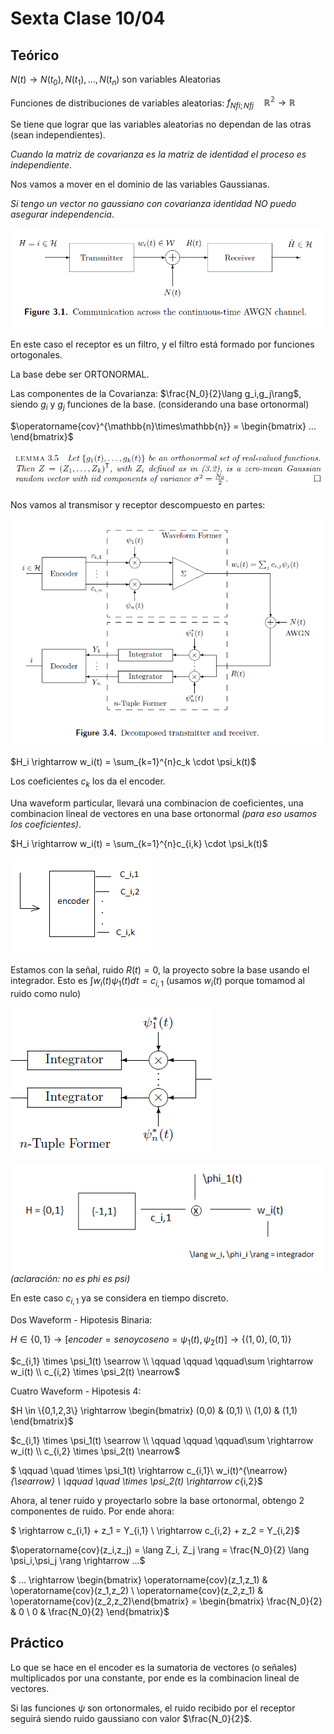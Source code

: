 # Sexta Clase 10/04

## Teórico

$N(t) \rightarrow N(t_0), N(t_1),...,N(t_n)$ son variables Aleatorias

Funciones de distribuciones de variables aleatorias: $f_{Nfi;Nfj} \quad \mathbb{R^2} \rightarrow \mathbb{R}$

Se tiene que lograr que las variables aleatorias no dependan de las otras (sean independientes).

*Cuando la matriz de covarianza es la matriz de identidad el proceso es independiente*.

Nos vamos a mover en el dominio de las variables Gaussianas.

*Si tengo un vector no gaussiano con covarianza identidad NO puedo asegurar independencia*.

![Comunicaciones en Tiempo Continuo](Imagenes/image-6.png)

En este caso el receptor es un filtro, y el filtro está formado por funciones ortogonales.

La base debe ser ORTONORMAL.

Las componentes de la Covarianza: $\frac{N_0}{2}\lang g_i,g_j\rang$, siendo $g_i$ y $g_j$ funciones de la base. (considerando una base ortonormal)

$\operatorname{cov}^{\mathbb{n}\times\mathbb{n}} = \begin{bmatrix} ... \end{bmatrix}$

![alt text](Imagenes/image-7.png)

Nos vamos al transmisor y receptor descompuesto en partes:

![alt text](Imagenes/image-5.png)

$H_i \rightarrow w_i(t) = \sum_{k=1}^{n}c_k \cdot \psi_k(t)$

Los coeficientes $c_k$ los da el encoder.

Una waveform particular, llevará una combinacion de coeficientes, una combinacion lineal de vectores en una base ortonormal *(para eso usamos los coeficientes)*.

$H_i \rightarrow w_i(t) = \sum_{k=1}^{n}c_{i,k} \cdot \psi_k(t)$

![alt text](Imagenes/image-8.png)

Estamos con la señal, ruido $R(t)=0$, la proyecto sobre la base usando el integrador. Esto es $\int{w_i(t) \psi_1(t)dt} = c_{i,1}$ (usamos $w_i(t)$ porque tomamod al ruido como nulo)

![alt text](Imagenes/image-9.png)

![alt text](Imagenes/image-10.png)
*(aclaración: no es phi es psi)*

En este caso $c_{i,1}$ ya se considera en tiempo discreto.

Dos Waveform - Hipotesis Binaria:

$H \in \{0,1\} \rightarrow [encoder = seno y coseno = \psi_1(t),\psi_2(t)] \rightarrow \{(1,0),(0,1)\}$

$c_{i,1} \times \psi_1(t) \searrow \\ \qquad \qquad \qquad\sum \rightarrow w_i(t) \\ c_{i,2} \times \psi_2(t) \nearrow$

Cuatro Waveform - Hipotesis 4:

$H \in \{0,1,2,3\} \rightarrow
\begin{bmatrix}
    (0,0) & (0,1) \\
    (1,0) & (1,1)
\end{bmatrix}$

$c_{i,1} \times \psi_1(t) \searrow \\ \qquad \qquad \qquad\sum \rightarrow w_i(t) \\ c_{i,2} \times \psi_2(t) \nearrow$

$ \qquad \quad \times \psi_1(t) \rightarrow c_{i,1}\\ w_i(t)^{\nearrow}_{\searrow} \\ \qquad \quad \times \psi_2(t) \rightarrow c_{i,2}$

Ahora, al tener ruido y proyectarlo sobre la base ortonormal, obtengo 2 componentes de ruido. Por ende ahora:

$ \rightarrow c_{i,1} + z_1 = Y_{i,1} \\ \rightarrow c_{i,2} + z_2 = Y_{i,2}$

$\operatorname{cov}(z_i,z_j) = \lang Z_i, Z_j \rang = \frac{N_0}{2} \lang \psi_i,\psi_j \rang \rightarrow ...$

$ ... \rightarrow \begin{bmatrix} \operatorname{cov}(z_1,z_1) & \operatorname{cov}(z_1,z_2) \\ \operatorname{cov}(z_2,z_1) & \operatorname{cov}(z_2,z_2)\end{bmatrix} = \begin{bmatrix} \frac{N_0}{2} & 0 \\ 0 & \frac{N_0}{2} \end{bmatrix}$

## Práctico

Lo que se hace en el encoder es la sumatoria de vectores (o señales) multiplicados por una constante, por ende es la combinacion lineal de vectores.

Si las funciones $\psi$ son ortonormales, el ruido recibido por el receptor seguirá siendo ruido gaussiano con valor $\frac{N_0}{2}$.
